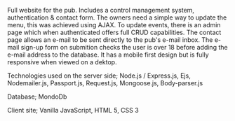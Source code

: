 Full website for the pub. Includes a control management system, authentication & contact form. The owners need a simple way to update the menu, this was achieved using AJAX. To update events, there is an admin page which when authenticated offers full CRUD capabilities. The contact page allows an e-mail to be sent directly to the pub's e-mail inbox. The e-mail sign-up form on submition checks the user is over 18 before adding the e-mail address to the database. It has a mobile first design but is fully responsive when viewed on a dektop.

Technologies used on the server side;
Node.js / Express.js,
Ejs,
Nodemailer.js,
Passport.js,
Request.js,
Mongoose.js,
Body-parser.js

Database;
MondoDb

Client site;
Vanilla JavaScript,
HTML 5,
CSS 3
